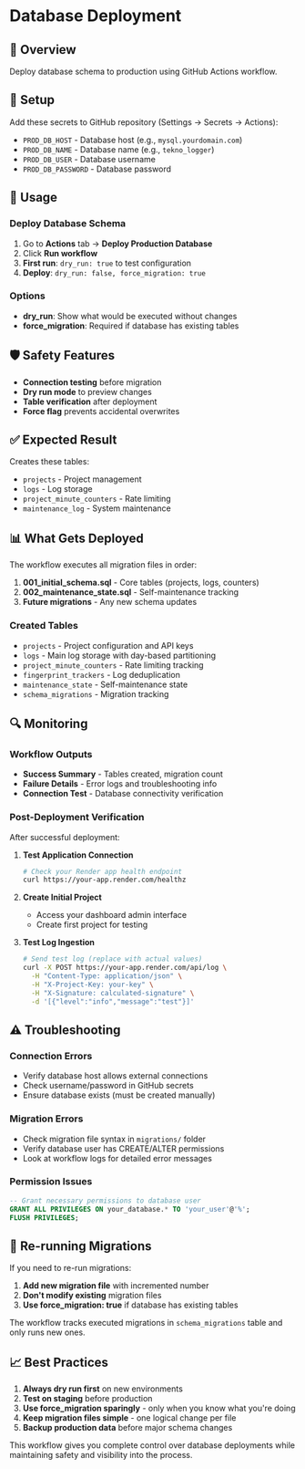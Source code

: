 # Database Deployment

## 🎯 Overview
Deploy database schema to production using GitHub Actions workflow.

## 🔧 Setup
Add these secrets to GitHub repository (Settings → Secrets → Actions):
- `PROD_DB_HOST` - Database host (e.g., `mysql.yourdomain.com`)
- `PROD_DB_NAME` - Database name (e.g., `tekno_logger`)
- `PROD_DB_USER` - Database username  
- `PROD_DB_PASSWORD` - Database password

## 🚀 Usage

### Deploy Database Schema
1. Go to **Actions** tab → **Deploy Production Database**
2. Click **Run workflow**
3. **First run**: `dry_run: true` to test configuration
4. **Deploy**: `dry_run: false, force_migration: true`

### Options
- **dry_run**: Show what would be executed without changes
- **force_migration**: Required if database has existing tables

## 🛡️ Safety Features
- **Connection testing** before migration
- **Dry run mode** to preview changes  
- **Table verification** after deployment
- **Force flag** prevents accidental overwrites

## ✅ Expected Result
Creates these tables:
- `projects` - Project management
- `logs` - Log storage
- `project_minute_counters` - Rate limiting
- `maintenance_log` - System maintenance

## 📊 What Gets Deployed

The workflow executes all migration files in order:

1. **001_initial_schema.sql** - Core tables (projects, logs, counters)
2. **002_maintenance_state.sql** - Self-maintenance tracking
3. **Future migrations** - Any new schema updates

### Created Tables
- `projects` - Project configuration and API keys
- `logs` - Main log storage with day-based partitioning
- `project_minute_counters` - Rate limiting tracking  
- `fingerprint_trackers` - Log deduplication
- `maintenance_state` - Self-maintenance state
- `schema_migrations` - Migration tracking

## 🔍 Monitoring

### Workflow Outputs
- **Success Summary** - Tables created, migration count
- **Failure Details** - Error logs and troubleshooting info
- **Connection Test** - Database connectivity verification

### Post-Deployment Verification
After successful deployment:

1. **Test Application Connection**
   ```bash
   # Check your Render app health endpoint
   curl https://your-app.render.com/healthz
   ```

2. **Create Initial Project**
   - Access your dashboard admin interface
   - Create first project for testing

3. **Test Log Ingestion**
   ```bash
   # Send test log (replace with actual values)
   curl -X POST https://your-app.render.com/api/log \
     -H "Content-Type: application/json" \
     -H "X-Project-Key: your-key" \
     -H "X-Signature: calculated-signature" \
     -d '[{"level":"info","message":"test"}]'
   ```

## ⚠️ Troubleshooting

### Connection Errors
- Verify database host allows external connections
- Check username/password in GitHub secrets
- Ensure database exists (must be created manually)

### Migration Errors
- Check migration file syntax in `migrations/` folder
- Verify database user has CREATE/ALTER permissions
- Look at workflow logs for detailed error messages

### Permission Issues
```sql
-- Grant necessary permissions to database user
GRANT ALL PRIVILEGES ON your_database.* TO 'your_user'@'%';
FLUSH PRIVILEGES;
```

## 🔄 Re-running Migrations

If you need to re-run migrations:

1. **Add new migration file** with incremented number
2. **Don't modify existing** migration files
3. **Use force_migration: true** if database has existing tables

The workflow tracks executed migrations in `schema_migrations` table and only runs new ones.

## 📈 Best Practices

1. **Always dry run first** on new environments
2. **Test on staging** before production
3. **Use force_migration sparingly** - only when you know what you're doing
4. **Keep migration files simple** - one logical change per file
5. **Backup production data** before major schema changes

This workflow gives you complete control over database deployments while maintaining safety and visibility into the process.
